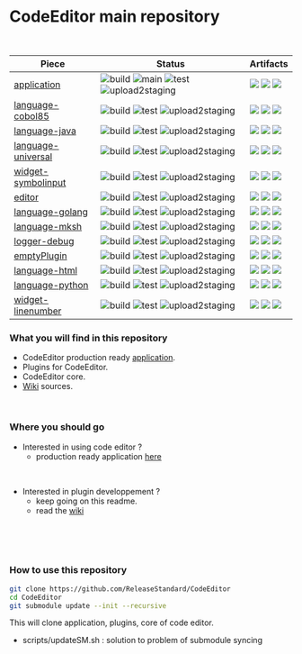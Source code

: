 # CodeEditor main repository
<br />

| Piece    |  Status |  Artifacts  |
|----------|---------|-------------|
| [application](https://github.com/ReleaseStandard/CodeEditor-application/) |  ![build](https://github.com/ReleaseStandard/CodeEditor-application/actions/workflows/build.yml/badge.svg) ![main](https://github.com/ReleaseStandard/CodeEditor-application/actions/workflows/main.yml/badge.svg) ![test](https://github.com/ReleaseStandard/CodeEditor-application/actions/workflows/test.yml/badge.svg) ![upload2staging](https://github.com/ReleaseStandard/CodeEditor-application/actions/workflows/upload2staging.yml/badge.svg)  |  [![](https://jitpack.io/v/ReleaseStandard/CodeEditor-application.svg)](https://jitpack.io/#ReleaseStandard/CodeEditor-application) ![](https://img.shields.io/nexus/r/io.github.ReleaseStandard.CodeEditor/CodeEditor-application?server=https%3A%2F%2Fs01.oss.sonatype.org) ![](https://img.shields.io/maven-central/v/io.github.ReleaseStandard.CodeEditor/CodeEditor-application)
| [language-cobol85](https://github.com/ReleaseStandard/CodeEditor-language-cobol85/) |  ![build](https://github.com/ReleaseStandard/CodeEditor-language-cobol85/actions/workflows/build.yml/badge.svg) ![test](https://github.com/ReleaseStandard/CodeEditor-language-cobol85/actions/workflows/test.yml/badge.svg) ![upload2staging](https://github.com/ReleaseStandard/CodeEditor-language-cobol85/actions/workflows/upload2staging.yml/badge.svg)  |  [![](https://jitpack.io/v/ReleaseStandard/CodeEditor-language-cobol85.svg)](https://jitpack.io/#ReleaseStandard/CodeEditor-language-cobol85) ![](https://img.shields.io/nexus/r/io.github.ReleaseStandard.CodeEditor/CodeEditor-language-cobol85?server=https%3A%2F%2Fs01.oss.sonatype.org) ![](https://img.shields.io/maven-central/v/io.github.ReleaseStandard.CodeEditor/CodeEditor-language-cobol85)
| [language-java](https://github.com/ReleaseStandard/CodeEditor-language-java/) |  ![build](https://github.com/ReleaseStandard/CodeEditor-language-java/actions/workflows/build.yml/badge.svg) ![test](https://github.com/ReleaseStandard/CodeEditor-language-java/actions/workflows/test.yml/badge.svg) ![upload2staging](https://github.com/ReleaseStandard/CodeEditor-language-java/actions/workflows/upload2staging.yml/badge.svg)  |  [![](https://jitpack.io/v/ReleaseStandard/CodeEditor-language-java.svg)](https://jitpack.io/#ReleaseStandard/CodeEditor-language-java) ![](https://img.shields.io/nexus/r/io.github.ReleaseStandard.CodeEditor/CodeEditor-language-java?server=https%3A%2F%2Fs01.oss.sonatype.org) ![](https://img.shields.io/maven-central/v/io.github.ReleaseStandard.CodeEditor/CodeEditor-language-java)
| [language-universal](https://github.com/ReleaseStandard/CodeEditor-language-universal/) |  ![build](https://github.com/ReleaseStandard/CodeEditor-language-universal/actions/workflows/build.yml/badge.svg) ![test](https://github.com/ReleaseStandard/CodeEditor-language-universal/actions/workflows/test.yml/badge.svg) ![upload2staging](https://github.com/ReleaseStandard/CodeEditor-language-universal/actions/workflows/upload2staging.yml/badge.svg)  |  [![](https://jitpack.io/v/ReleaseStandard/CodeEditor-language-universal.svg)](https://jitpack.io/#ReleaseStandard/CodeEditor-language-universal) ![](https://img.shields.io/nexus/r/io.github.ReleaseStandard.CodeEditor/CodeEditor-language-universal?server=https%3A%2F%2Fs01.oss.sonatype.org) ![](https://img.shields.io/maven-central/v/io.github.ReleaseStandard.CodeEditor/CodeEditor-language-universal)
| [widget-symbolinput](https://github.com/ReleaseStandard/CodeEditor-widget-symbolinput/) |  ![build](https://github.com/ReleaseStandard/CodeEditor-widget-symbolinput/actions/workflows/build.yml/badge.svg) ![test](https://github.com/ReleaseStandard/CodeEditor-widget-symbolinput/actions/workflows/test.yml/badge.svg) ![upload2staging](https://github.com/ReleaseStandard/CodeEditor-widget-symbolinput/actions/workflows/upload2staging.yml/badge.svg)  |  [![](https://jitpack.io/v/ReleaseStandard/CodeEditor-widget-symbolinput.svg)](https://jitpack.io/#ReleaseStandard/CodeEditor-widget-symbolinput) ![](https://img.shields.io/nexus/r/io.github.ReleaseStandard.CodeEditor/CodeEditor-widget-symbolinput?server=https%3A%2F%2Fs01.oss.sonatype.org) ![](https://img.shields.io/maven-central/v/io.github.ReleaseStandard.CodeEditor/CodeEditor-widget-symbolinput)
| [editor](https://github.com/ReleaseStandard/CodeEditor-editor/) |  ![build](https://github.com/ReleaseStandard/CodeEditor-editor/actions/workflows/build.yml/badge.svg) ![test](https://github.com/ReleaseStandard/CodeEditor-editor/actions/workflows/test.yml/badge.svg) ![upload2staging](https://github.com/ReleaseStandard/CodeEditor-editor/actions/workflows/upload2staging.yml/badge.svg)  |  [![](https://jitpack.io/v/ReleaseStandard/CodeEditor-editor.svg)](https://jitpack.io/#ReleaseStandard/CodeEditor-editor) ![](https://img.shields.io/nexus/r/io.github.ReleaseStandard.CodeEditor/CodeEditor-editor?server=https%3A%2F%2Fs01.oss.sonatype.org) ![](https://img.shields.io/maven-central/v/io.github.ReleaseStandard.CodeEditor/CodeEditor-editor)
| [language-golang](https://github.com/ReleaseStandard/CodeEditor-language-golang/) |  ![build](https://github.com/ReleaseStandard/CodeEditor-language-golang/actions/workflows/build.yml/badge.svg) ![test](https://github.com/ReleaseStandard/CodeEditor-language-golang/actions/workflows/test.yml/badge.svg) ![upload2staging](https://github.com/ReleaseStandard/CodeEditor-language-golang/actions/workflows/upload2staging.yml/badge.svg)  |  [![](https://jitpack.io/v/ReleaseStandard/CodeEditor-language-golang.svg)](https://jitpack.io/#ReleaseStandard/CodeEditor-language-golang) ![](https://img.shields.io/nexus/r/io.github.ReleaseStandard.CodeEditor/CodeEditor-language-golang?server=https%3A%2F%2Fs01.oss.sonatype.org) ![](https://img.shields.io/maven-central/v/io.github.ReleaseStandard.CodeEditor/CodeEditor-language-golang)
| [language-mksh](https://github.com/ReleaseStandard/CodeEditor-language-mksh/) |  ![build](https://github.com/ReleaseStandard/CodeEditor-language-mksh/actions/workflows/build.yml/badge.svg) ![test](https://github.com/ReleaseStandard/CodeEditor-language-mksh/actions/workflows/test.yml/badge.svg) ![upload2staging](https://github.com/ReleaseStandard/CodeEditor-language-mksh/actions/workflows/upload2staging.yml/badge.svg)  |  [![](https://jitpack.io/v/ReleaseStandard/CodeEditor-language-mksh.svg)](https://jitpack.io/#ReleaseStandard/CodeEditor-language-mksh) ![](https://img.shields.io/nexus/r/io.github.ReleaseStandard.CodeEditor/CodeEditor-language-mksh?server=https%3A%2F%2Fs01.oss.sonatype.org) ![](https://img.shields.io/maven-central/v/io.github.ReleaseStandard.CodeEditor/CodeEditor-language-mksh)
| [logger-debug](https://github.com/ReleaseStandard/CodeEditor-logger-debug/) |  ![build](https://github.com/ReleaseStandard/CodeEditor-logger-debug/actions/workflows/build.yml/badge.svg) ![test](https://github.com/ReleaseStandard/CodeEditor-logger-debug/actions/workflows/test.yml/badge.svg) ![upload2staging](https://github.com/ReleaseStandard/CodeEditor-logger-debug/actions/workflows/upload2staging.yml/badge.svg)  |  [![](https://jitpack.io/v/ReleaseStandard/CodeEditor-logger-debug.svg)](https://jitpack.io/#ReleaseStandard/CodeEditor-logger-debug) ![](https://img.shields.io/nexus/r/io.github.ReleaseStandard.CodeEditor/CodeEditor-logger-debug?server=https%3A%2F%2Fs01.oss.sonatype.org) ![](https://img.shields.io/maven-central/v/io.github.ReleaseStandard.CodeEditor/CodeEditor-logger-debug)
| [emptyPlugin](https://github.com/ReleaseStandard/CodeEditor-emptyPlugin/) |  ![build](https://github.com/ReleaseStandard/CodeEditor-emptyPlugin/actions/workflows/build.yml/badge.svg) ![test](https://github.com/ReleaseStandard/CodeEditor-emptyPlugin/actions/workflows/test.yml/badge.svg) ![upload2staging](https://github.com/ReleaseStandard/CodeEditor-emptyPlugin/actions/workflows/upload2staging.yml/badge.svg)  |  [![](https://jitpack.io/v/ReleaseStandard/CodeEditor-emptyPlugin.svg)](https://jitpack.io/#ReleaseStandard/CodeEditor-emptyPlugin) ![](https://img.shields.io/nexus/r/io.github.ReleaseStandard.CodeEditor/CodeEditor-emptyPlugin?server=https%3A%2F%2Fs01.oss.sonatype.org) ![](https://img.shields.io/maven-central/v/io.github.ReleaseStandard.CodeEditor/CodeEditor-emptyPlugin)
| [language-html](https://github.com/ReleaseStandard/CodeEditor-language-html/) |  ![build](https://github.com/ReleaseStandard/CodeEditor-language-html/actions/workflows/build.yml/badge.svg) ![test](https://github.com/ReleaseStandard/CodeEditor-language-html/actions/workflows/test.yml/badge.svg) ![upload2staging](https://github.com/ReleaseStandard/CodeEditor-language-html/actions/workflows/upload2staging.yml/badge.svg)  |  [![](https://jitpack.io/v/ReleaseStandard/CodeEditor-language-html.svg)](https://jitpack.io/#ReleaseStandard/CodeEditor-language-html) ![](https://img.shields.io/nexus/r/io.github.ReleaseStandard.CodeEditor/CodeEditor-language-html?server=https%3A%2F%2Fs01.oss.sonatype.org) ![](https://img.shields.io/maven-central/v/io.github.ReleaseStandard.CodeEditor/CodeEditor-language-html)
| [language-python](https://github.com/ReleaseStandard/CodeEditor-language-python/) |  ![build](https://github.com/ReleaseStandard/CodeEditor-language-python/actions/workflows/build.yml/badge.svg) ![test](https://github.com/ReleaseStandard/CodeEditor-language-python/actions/workflows/test.yml/badge.svg) ![upload2staging](https://github.com/ReleaseStandard/CodeEditor-language-python/actions/workflows/upload2staging.yml/badge.svg)  |  [![](https://jitpack.io/v/ReleaseStandard/CodeEditor-language-python.svg)](https://jitpack.io/#ReleaseStandard/CodeEditor-language-python) ![](https://img.shields.io/nexus/r/io.github.ReleaseStandard.CodeEditor/CodeEditor-language-python?server=https%3A%2F%2Fs01.oss.sonatype.org) ![](https://img.shields.io/maven-central/v/io.github.ReleaseStandard.CodeEditor/CodeEditor-language-python)
| [widget-linenumber](https://github.com/ReleaseStandard/CodeEditor-widget-linenumber/) |  ![build](https://github.com/ReleaseStandard/CodeEditor-widget-linenumber/actions/workflows/build.yml/badge.svg) ![test](https://github.com/ReleaseStandard/CodeEditor-widget-linenumber/actions/workflows/test.yml/badge.svg) ![upload2staging](https://github.com/ReleaseStandard/CodeEditor-widget-linenumber/actions/workflows/upload2staging.yml/badge.svg)  |  [![](https://jitpack.io/v/ReleaseStandard/CodeEditor-widget-linenumber.svg)](https://jitpack.io/#ReleaseStandard/CodeEditor-widget-linenumber) ![](https://img.shields.io/nexus/r/io.github.ReleaseStandard.CodeEditor/CodeEditor-widget-linenumber?server=https%3A%2F%2Fs01.oss.sonatype.org) ![](https://img.shields.io/maven-central/v/io.github.ReleaseStandard.CodeEditor/CodeEditor-widget-linenumber)

### What you will find in this repository<br />
- CodeEditor production ready [application](https://github.com/ReleaseStandard/CodeEditor-application).
- Plugins for CodeEditor.
- CodeEditor core.
- [Wiki](https://github.com/ReleaseStandard/CodeEditor/wiki) sources.
<br />

### Where you should go<br />
- Interested in using code editor ?
    - production ready application [here](https://github.com/ReleaseStandard/CodeEditor-application)
<br />

- Interested in plugin developpement ?
    - keep going on this readme.
    - read the [wiki](https://github.com/ReleaseStandard/CodeEditor/wiki)
<br />
<br />
<br />

### How to use this repository

```bash
git clone https://github.com/ReleaseStandard/CodeEditor
cd CodeEditor
git submodule update --init --recursive
```
This will clone application, plugins, core of code editor.<br />
- scripts/updateSM.sh : solution to problem of submodule syncing<br />
